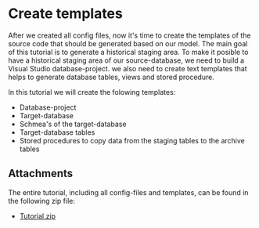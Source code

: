 # Create templates

After we created all config files, now it's time to create the templates of the source code that should be generated based on our model. 
The main goal of this tutorial is to generate a historical staging area. To make it posible to have a historical staging area of our source-database, we need to build a Visual Studio database-project. we also need to create text templates that helps to generate database tables, views and stored procedure.

In this tutorial we will create the folowing templates:

- Database-project
- Target-database
- Schmea's of the target-database
- Target-database tables
- Stored procedures to copy data from the staging tables to the archive tables

## Attachments

The entire tutorial, including all config-files and templates, can be found in the following zip file:

- [Tutorial.zip](../CrossGenerate_Tutorial.zip)